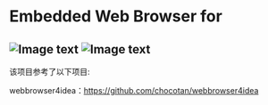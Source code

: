 # Embedded Web Browser for 
![Image text](https://raw.githubusercontent.com/starxg/webbrowserforidea/master/images/1.png)
![Image text](https://raw.githubusercontent.com/starxg/webbrowserforidea/master/images/2.png)
---
该项目参考了以下项目:

webbrowser4idea：https://github.com/chocotan/webbrowser4idea